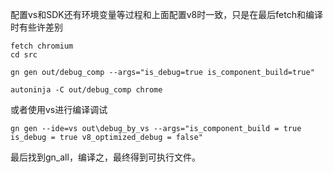 配置vs和SDK还有环境变量等过程和上面配置v8时一致，只是在最后fetch和编译时有些许差别

```
fetch chromium
cd src

gn gen out/debug_comp --args="is_debug=true is_component_build=true" 

autoninja -C out/debug_comp chrome
```

或者使用vs进行编译调试
```shell
gn gen --ide=vs out\debug_by_vs --args="is_component_build = true is_debug = true v8_optimized_debug = false"
```

最后找到gn_all，编译之，最终得到可执行文件。

